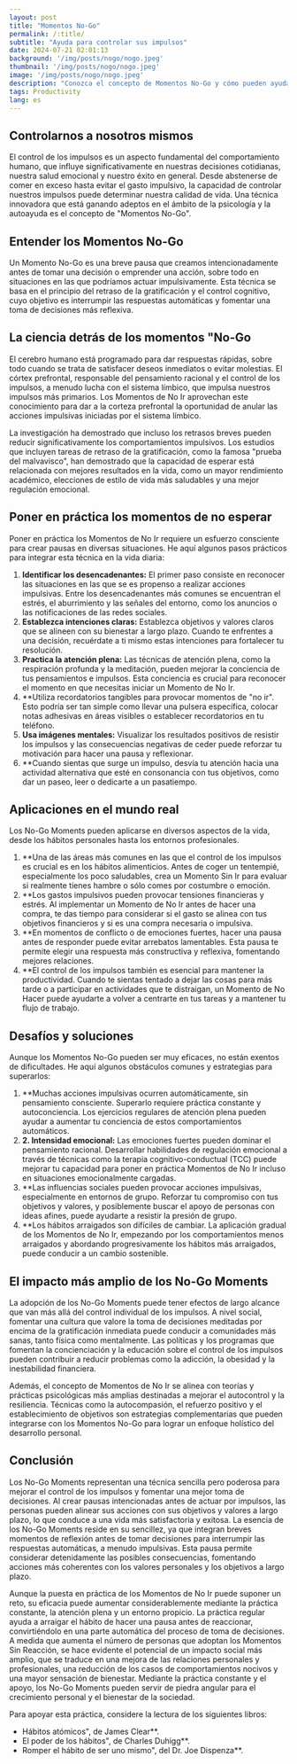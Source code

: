 ```yaml
---
layout: post 
title: "Momentos No-Go"
permalink: /:title/ 
subtitle: "Ayuda para controlar sus impulsos"
date: 2024-07-21 02:01:13
background: '/img/posts/nogo/nogo.jpeg'
thumbnail: '/img/posts/nogo/nogo.jpeg'
image: '/img/posts/nogo/nogo.jpeg'
description: "Conozca el concepto de Momentos No-Go y cómo pueden ayudarle a controlar sus impulsos y a tomar mejores decisiones."
tags: Productivity
lang: es
---
```



## Controlarnos a nosotros mismos

El control de los impulsos es un aspecto fundamental del comportamiento humano, que influye significativamente en nuestras decisiones cotidianas, nuestra salud emocional y nuestro éxito en general. Desde abstenerse de comer en exceso hasta evitar el gasto impulsivo, la capacidad de controlar nuestros impulsos puede determinar nuestra calidad de vida. Una técnica innovadora que está ganando adeptos en el ámbito de la psicología y la autoayuda es el concepto de "Momentos No-Go".

## Entender los Momentos No-Go

Un Momento No-Go es una breve pausa que creamos intencionadamente antes de tomar una decisión o emprender una acción, sobre todo en situaciones en las que podríamos actuar impulsivamente. Esta técnica se basa en el principio del retraso de la gratificación y el control cognitivo, cuyo objetivo es interrumpir las respuestas automáticas y fomentar una toma de decisiones más reflexiva.

## La ciencia detrás de los momentos "No-Go

El cerebro humano está programado para dar respuestas rápidas, sobre todo cuando se trata de satisfacer deseos inmediatos o evitar molestias. El córtex prefrontal, responsable del pensamiento racional y el control de los impulsos, a menudo lucha con el sistema límbico, que impulsa nuestros impulsos más primarios. Los Momentos de No Ir aprovechan este conocimiento para dar a la corteza prefrontal la oportunidad de anular las acciones impulsivas iniciadas por el sistema límbico.

La investigación ha demostrado que incluso los retrasos breves pueden reducir significativamente los comportamientos impulsivos. Los estudios que incluyen tareas de retraso de la gratificación, como la famosa "prueba del malvavisco", han demostrado que la capacidad de esperar está relacionada con mejores resultados en la vida, como un mayor rendimiento académico, elecciones de estilo de vida más saludables y una mejor regulación emocional.

## Poner en práctica los momentos de no esperar

Poner en práctica los Momentos de No Ir requiere un esfuerzo consciente para crear pausas en diversas situaciones. He aquí algunos pasos prácticos para integrar esta técnica en la vida diaria:

1. **Identificar los desencadenantes:** El primer paso consiste en reconocer las situaciones en las que se es propenso a realizar acciones impulsivas. Entre los desencadenantes más comunes se encuentran el estrés, el aburrimiento y las señales del entorno, como los anuncios o las notificaciones de las redes sociales.
2. **Establezca intenciones claras:** Establezca objetivos y valores claros que se alineen con su bienestar a largo plazo. Cuando te enfrentes a una decisión, recuérdate a ti mismo estas intenciones para fortalecer tu resolución.
3. **Practica la atención plena:** Las técnicas de atención plena, como la respiración profunda y la meditación, pueden mejorar la conciencia de tus pensamientos e impulsos. Esta conciencia es crucial para reconocer el momento en que necesitas iniciar un Momento de No Ir.
4. **Utiliza recordatorios tangibles para provocar momentos de "no ir". Esto podría ser tan simple como llevar una pulsera específica, colocar notas adhesivas en áreas visibles o establecer recordatorios en tu teléfono.
5. **Usa imágenes mentales:** Visualizar los resultados positivos de resistir los impulsos y las consecuencias negativas de ceder puede reforzar tu motivación para hacer una pausa y reflexionar.
6. **Cuando sientas que surge un impulso, desvía tu atención hacia una actividad alternativa que esté en consonancia con tus objetivos, como dar un paseo, leer o dedicarte a un pasatiempo.

## Aplicaciones en el mundo real

Los No-Go Moments pueden aplicarse en diversos aspectos de la vida, desde los hábitos personales hasta los entornos profesionales.

1. **Una de las áreas más comunes en las que el control de los impulsos es crucial es en los hábitos alimenticios. Antes de coger un tentempié, especialmente los poco saludables, crea un Momento Sin Ir para evaluar si realmente tienes hambre o sólo comes por costumbre o emoción.
2. **Los gastos impulsivos pueden provocar tensiones financieras y estrés. Al implementar un Momento de No Ir antes de hacer una compra, te das tiempo para considerar si el gasto se alinea con tus objetivos financieros y si es una compra necesaria o impulsiva.
3. **En momentos de conflicto o de emociones fuertes, hacer una pausa antes de responder puede evitar arrebatos lamentables. Esta pausa te permite elegir una respuesta más constructiva y reflexiva, fomentando mejores relaciones.
4. **El control de los impulsos también es esencial para mantener la productividad. Cuando te sientas tentado a dejar las cosas para más tarde o a participar en actividades que te distraigan, un Momento de No Hacer puede ayudarte a volver a centrarte en tus tareas y a mantener tu flujo de trabajo.

## Desafíos y soluciones

Aunque los Momentos No-Go pueden ser muy eficaces, no están exentos de dificultades. He aquí algunos obstáculos comunes y estrategias para superarlos:

1. **Muchas acciones impulsivas ocurren automáticamente, sin pensamiento consciente. Superarlo requiere práctica constante y autoconciencia. Los ejercicios regulares de atención plena pueden ayudar a aumentar tu conciencia de estos comportamientos automáticos.
2. **2. Intensidad emocional:** Las emociones fuertes pueden dominar el pensamiento racional. Desarrollar habilidades de regulación emocional a través de técnicas como la terapia cognitivo-conductual (TCC) puede mejorar tu capacidad para poner en práctica Momentos de No Ir incluso en situaciones emocionalmente cargadas.
3. **Las influencias sociales pueden provocar acciones impulsivas, especialmente en entornos de grupo. Reforzar tu compromiso con tus objetivos y valores, y posiblemente buscar el apoyo de personas con ideas afines, puede ayudarte a resistir la presión de grupo.
4. **Los hábitos arraigados son difíciles de cambiar. La aplicación gradual de los Momentos de No Ir, empezando por los comportamientos menos arraigados y abordando progresivamente los hábitos más arraigados, puede conducir a un cambio sostenible.

## El impacto más amplio de los No-Go Moments

La adopción de los No-Go Moments puede tener efectos de largo alcance que van más allá del control individual de los impulsos. A nivel social, fomentar una cultura que valore la toma de decisiones meditadas por encima de la gratificación inmediata puede conducir a comunidades más sanas, tanto física como mentalmente. Las políticas y los programas que fomentan la concienciación y la educación sobre el control de los impulsos pueden contribuir a reducir problemas como la adicción, la obesidad y la inestabilidad financiera.

Además, el concepto de Momentos de No Ir se alinea con teorías y prácticas psicológicas más amplias destinadas a mejorar el autocontrol y la resiliencia. Técnicas como la autocompasión, el refuerzo positivo y el establecimiento de objetivos son estrategias complementarias que pueden integrarse con los Momentos No-Go para lograr un enfoque holístico del desarrollo personal.

## Conclusión

Los No-Go Moments representan una técnica sencilla pero poderosa para mejorar el control de los impulsos y fomentar una mejor toma de decisiones. Al crear pausas intencionadas antes de actuar por impulsos, las personas pueden alinear sus acciones con sus objetivos y valores a largo plazo, lo que conduce a una vida más satisfactoria y exitosa. La esencia de los No-Go Moments reside en su sencillez, ya que integran breves momentos de reflexión antes de tomar decisiones para interrumpir las respuestas automáticas, a menudo impulsivas. Esta pausa permite considerar detenidamente las posibles consecuencias, fomentando acciones más coherentes con los valores personales y los objetivos a largo plazo.

Aunque la puesta en práctica de los Momentos de No Ir puede suponer un reto, su eficacia puede aumentar considerablemente mediante la práctica constante, la atención plena y un entorno propicio. La práctica regular ayuda a arraigar el hábito de hacer una pausa antes de reaccionar, convirtiéndolo en una parte automática del proceso de toma de decisiones. A medida que aumenta el número de personas que adoptan los Momentos Sin Reacción, se hace evidente el potencial de un impacto social más amplio, que se traduce en una mejora de las relaciones personales y profesionales, una reducción de los casos de comportamientos nocivos y una mayor sensación de bienestar. Mediante la práctica constante y el apoyo, los No-Go Moments pueden servir de piedra angular para el crecimiento personal y el bienestar de la sociedad.

Para apoyar esta práctica, considere la lectura de los siguientes libros:

- Hábitos atómicos", de James Clear**.
- El poder de los hábitos", de Charles Duhigg**.
- Romper el hábito de ser uno mismo", del Dr. Joe Dispenza**.